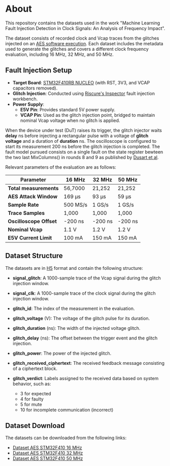 # About
This repository contains the datasets used in the work "Machine Learning Fault Injection Detection in Clock Signals: An Analysis of Frequency Impact".

The dataset consists of recorded clock and Vcap traces from the glitches injected on an [AES software execution](https://github.com/kokke/tiny-AES-c). Each dataset includes the metadata used to generate the glitches and covers a different clock frequency evaluation, including 16 MHz, 32 MHz, and 50 MHz.

## Fault Injection Setup

- **Target Board**: [STM32F410RB NUCLEO](https://www.st.com/en/evaluation-tools/nucleo-f410rb.html) (with RST, 3V3, and VCAP capacitors removed).
- **Glitch Injection**: Conducted using [Riscure's Inspector](https://www.keysight.com/us/en/products/network-test/device-vulnerability-analysis.html) fault injection workbench.
- **Power Supply**:  
  - **E5V Pin**: Provides standard 5V power supply.
  - **VCAP Pin**: Used as the glitch injection point, bridged to maintain nominal Vcap voltage when no glitch is applied.

When the device under test (DuT) raises its trigger, the glitch injector waits **delay** ns before injecting a rectangular pulse with a voltage of **glitch voltage** and a duration of **duration** ns. The oscilloscope is configured to start its measurement 200 ns before the glitch injection is completed. The fault model pursued consists on a single fault on the state register bewteen the two last MixColumns() in rounds 8 and 9 as published by [Dusart et al](https://link.springer.com/chapter/10.1007/978-3-540-45203-4_23).  

Relevant parameters of the evaluation are as follows:

| **Parameter**             | **16 MHz**    | **32 MHz**    | **50 MHz**    |
|---------------------------|---------------|---------------|---------------|
| **Total measurements**    | 56,7000       | 21,252        | 21,252        |
| **AES Attack Window**     | 169 µs        | 93 µs         | 59 µs         |
| **Sample Rate**           | 500 MS/s      | 1 GS/s        | 1 GS/s        |
| **Trace Samples**         | 1,000         | 1,000         | 1,000         |
| **Oscilloscope Offset**   | -200 ns       | -200 ns       | -200 ns       |
| **Nominal Vcap**          | 1.1 V         | 1.2 V         | 1.2 V         |
| **E5V Current Limit**     | 100 mA        | 150 mA        | 150 mA        |


## Dataset Structure

The datasets are in [H5](http://www.h5py.org/) format and contain the following structure:  

- **signal_glitch**: A 1000-sample trace of the Vcap signal during the glitch injection window.  
- **signal_clk**: A 1000-sample trace of the clock signal during the glitch injection window.  
  
- **glitch_id**: The index of the measurement in the evaluation.  
- **glitch_voltage**  (V): The voltage of the glitch pulse for its duration.  
- **glitch_duration** (ns): The width of the injected voltage glitch.  
- **glitch_delay** (ns): The offset between the trigger event and the glitch injection.  
- **glitch_power**: The power of the injected glitch.  
- **glitch_received_ciphertext**: The received feedback message consisting of a ciphertext block.  
- **glitch_verdict**: Labels assigned to the received data based on system behavior, such as:
  - 3 for expected
  - 4 for faulty
  - 5 for mute
  - 10 for incomplete communication (incorrect)

## Dataset Download

The datasets can be downloaded from the following links:

- [Dataset AES STM32F410 16 MHz](https://drive.google.com/file/d/1ce_hDuRB16098wDqluXlPL1NJVxVKMyi/view)  
- [Dataset AES STM32F410 32 MHz](https://drive.google.com/file/d/16ZO0kQptEp1NcAXJQv14FvJzX3pqTs2d/view)  
- [Dataset AES STM32F410 50 MHz](https://drive.google.com/file/d/11b9R263tQOrXSGuv45SQjo9HT4240-z0/view)  
